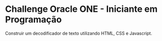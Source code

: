 # Challenge Oracle ONE - Iniciante em Programação

Construir um decodificador de texto utilizando HTML, CSS e Javascript.

